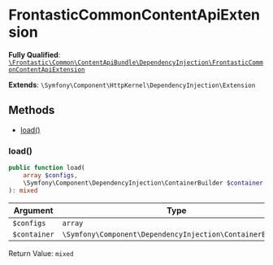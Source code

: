 #  FrontasticCommonContentApiExtension

**Fully Qualified**: [`\Frontastic\Common\ContentApiBundle\DependencyInjection\FrontasticCommonContentApiExtension`](../../../../src/php/ContentApiBundle/DependencyInjection/FrontasticCommonContentApiExtension.php)

**Extends**: `\Symfony\Component\HttpKernel\DependencyInjection\Extension`

## Methods

* [load()](#load)

### load()

```php
public function load(
    array $configs,
    \Symfony\Component\DependencyInjection\ContainerBuilder $container
): mixed
```

Argument|Type|Default|Description
--------|----|-------|-----------
`$configs`|`array`||
`$container`|`\Symfony\Component\DependencyInjection\ContainerBuilder`||

Return Value: `mixed`

